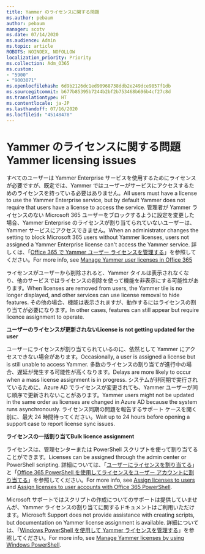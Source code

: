```yaml
---
title: Yammer のライセンスに関する問題
ms.author: pebaum
author: pebaum
manager: scotv
ms.date: 07/14/2020
ms.audience: Admin
ms.topic: article
ROBOTS: NOINDEX, NOFOLLOW
localization_priority: Priority
ms.collection: Adm_O365
ms.custom:
- "5900"
- "9003071"
ms.openlocfilehash: 6d9b2126dc1ed90968738ddb2e249dce9857f1db
ms.sourcegitcommit: b677b85395b7244b2bf2b753468b696b4cf27c8d
ms.translationtype: HT
ms.contentlocale: ja-JP
ms.lasthandoff: 07/16/2020
ms.locfileid: "45148478"
---
```

# <a name="yammer-licensing-issues"></a><span data-ttu-id="50244-102">Yammer のライセンスに関する問題</span><span class="sxs-lookup"><span data-stu-id="50244-102">Yammer licensing issues</span></span>

<span data-ttu-id="50244-103">すべてのユーザーは Yammer Enterprise サービスを使用するためにライセンスが必要ですが、既定では、Yammer ではユーザーがサービスにアクセスするためのライセンスを持っている必要はありません。</span><span class="sxs-lookup"><span data-stu-id="50244-103">All users must have a license to use the Yammer Enterprise service, but by default Yammer does not require that users have a license to access the service.</span></span> <span data-ttu-id="50244-104">管理者が Yammer ライセンスのない Microsoft 365 ユーザーをブロックするように設定を変更した場合、Yammer Enterprise のライセンスが割り当てられていないユーザーは、Yammer サービスにアクセスできません。</span><span class="sxs-lookup"><span data-stu-id="50244-104">When an administrator changes the setting to block Microsoft 365 users without Yammer licenses, users not assigned a Yammer Enterprise license can't access the Yammer service.</span></span> <span data-ttu-id="50244-105">詳しくは、「[Office 365 で Yammer ユーザー ライセンスを管理する](https://docs.microsoft.com/yammer/manage-yammer-users/manage-yammer-licenses-in-office-365)」を参照してください。</span><span class="sxs-lookup"><span data-stu-id="50244-105">For more info, see [Manage Yammer user licenses in Office 365](https://docs.microsoft.com/yammer/manage-yammer-users/manage-yammer-licenses-in-office-365)</span></span> 

<span data-ttu-id="50244-106">ライセンスがユーザーから削除されると、Yammer タイルは表示されなくなり、他のサービスではライセンスの削除を使って機能を非表示にする可能性があります。</span><span class="sxs-lookup"><span data-stu-id="50244-106">When licenses are removed from users, the Yammer tile is no longer displayed, and other services can use license removal to hide features.</span></span> <span data-ttu-id="50244-107">その他の場合、機能は表示されますが、動作するにはライセンスの割り当てが必要になります。</span><span class="sxs-lookup"><span data-stu-id="50244-107">In other cases, features can still appear but require licence assignment to operate.</span></span>  

<span data-ttu-id="50244-108">**ユーザーのライセンスが更新されない**</span><span class="sxs-lookup"><span data-stu-id="50244-108">**License is not getting updated for the user**</span></span>  

<span data-ttu-id="50244-109">ユーザーにライセンスが割り当てられているのに、依然として Yammer にアクセスできない場合があります。</span><span class="sxs-lookup"><span data-stu-id="50244-109">Occasionally, a user is assigned a license but is still unable to access Yammer.</span></span> <span data-ttu-id="50244-110">多数のライセンスの割り当てが進行中の場合、遅延が発生する可能性が高くなります。</span><span class="sxs-lookup"><span data-stu-id="50244-110">Delays are more likely to occur when a mass license assignment is in progress.</span></span> <span data-ttu-id="50244-111">システムが非同期で実行されているために、Azure AD でライセンスが変更されても、Yammer ユーザーが同じ順序で更新されないことがあります。</span><span class="sxs-lookup"><span data-stu-id="50244-111">Yammer users might not be updated in the same order as licenses are changed in Azure AD because the system runs asynchronously.</span></span> <span data-ttu-id="50244-112">ライセンス同期の問題を報告するサポート ケースを開く前に、最大 24 時間待ってください。</span><span class="sxs-lookup"><span data-stu-id="50244-112">Wait up to 24 hours before opening a support case to report license sync issues.</span></span>  

<span data-ttu-id="50244-113">**ライセンスの一括割り当て**</span><span class="sxs-lookup"><span data-stu-id="50244-113">**Bulk licence assignment**</span></span>  

<span data-ttu-id="50244-114">ライセンスは、管理センターまたは PowerShell スクリプトを使って割り当てることができます。</span><span class="sxs-lookup"><span data-stu-id="50244-114">Licenses can be assigned through the admin center or PowerShell scripting.</span></span> <span data-ttu-id="50244-115">詳細については、「[ユーザーにライセンスを割り当てる](https://docs.microsoft.com/microsoft-365/admin/manage/assign-licenses-to-users)」と「[Office 365 PowerShell を使用してライセンスをユーザー アカウントに割り当てる](https://docs.microsoft.com/office365/enterprise/powershell/assign-licenses-to-user-accounts-with-office-365-powershell)」を参照してください。</span><span class="sxs-lookup"><span data-stu-id="50244-115">For more info, see [Assign licenses to users](https://docs.microsoft.com/microsoft-365/admin/manage/assign-licenses-to-users) and [Assign licenses to user accounts with Office 365 PowerShell](https://docs.microsoft.com/office365/enterprise/powershell/assign-licenses-to-user-accounts-with-office-365-powershell).</span></span> 

<span data-ttu-id="50244-116">Microsoft サポートではスクリプトの作成についてのサポートは提供していませんが、Yammer ライセンスの割り当てに関するドキュメントはご利用いただけます。</span><span class="sxs-lookup"><span data-stu-id="50244-116">Microsoft Support does not provide assistance with creating scripts, but documentation on Yammer license assignment is available.</span></span> <span data-ttu-id="50244-117">詳細については、「[Windows PowerShell を使用して Yammer ライセンスを管理する](https://docs.microsoft.com/yammer/manage-yammer-users/manage-yammer-licenses-in-office-365#manage-yammer-licenses-by-using-windows-powershell)」を参照してください。</span><span class="sxs-lookup"><span data-stu-id="50244-117">For more info, see [Manage Yammer licenses by using Windows PowerShell](https://docs.microsoft.com/yammer/manage-yammer-users/manage-yammer-licenses-in-office-365#manage-yammer-licenses-by-using-windows-powershell).</span></span>